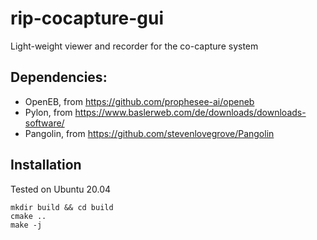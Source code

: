 # rip-cocapture-gui
Light-weight viewer and recorder for the co-capture system

## Dependencies:

- OpenEB, from https://github.com/prophesee-ai/openeb
- Pylon, from https://www.baslerweb.com/de/downloads/downloads-software/
- Pangolin, from https://github.com/stevenlovegrove/Pangolin

## Installation

Tested on Ubuntu 20.04

    mkdir build && cd build
    cmake ..
    make -j

